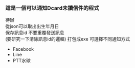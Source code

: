 ### 這是一個可以通知Dcard未讀信件的程式

待辦  
從json可以取出出生年月日   
保存訊息id 不要重覆發送訊息    
(要研究一下清除訊息id的邏輯)
打包成exe
可選擇不同通知方式
* Facebook
* Line
* PTT水球